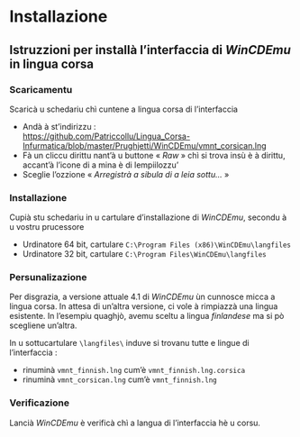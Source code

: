 # Installazione

## Istruzzioni per installà l’interfaccia di _WinCDEmu_ in lingua corsa

### Scaricamentu

Scaricà u schedariu chì cuntene a lingua corsa di l’interfaccia
- Andà à st’indirizzu :  
https://github.com/Patriccollu/Lingua_Corsa-Infurmatica/blob/master/Prughjetti/WinCDEmu/vmnt_corsican.lng
- Fà un cliccu dirittu nant’à u buttone « _Raw_ » chì si trova insù è à dirittu, accant’à l’icone di a mina è di lempiilozzu’
- Sceglie l’ozzione « _Arregistrà a sibula di a leia sottu…_ »

### Installazione

Cupià stu schedariu in u cartulare d’installazione di _WinCDEmu_, secondu à u vostru prucessore
- Urdinatore 64 bit, cartulare `C:\Program Files (x86)\WinCDEmu\langfiles`
- Urdinatore 32 bit, cartulare `C:\Program Files\WinCDEmu\langfiles`

### Persunalizazione

Per disgrazia, a versione attuale 4.1 di _WinCDEmu_ ùn cunnosce micca a lingua corsa. In attesa di un’altra versione, ci vole à rimpiazzà una lingua esistente. In l’esempiu quaghjò, avemu sceltu a lingua _finlandese_ ma si pò scegliene un’altra.  

In u sottucartulare `\langfiles\` induve si trovanu tutte e lingue di l’interfaccia :
- rinuminà `vmnt_finnish.lng` cum’è `vmnt_finnish.lng.corsica`
- rinuminà `vmnt_corsican.lng` cum’è `vmnt_finnish.lng`

### Verificazione

Lancià _WinCDEmu_ è verificà chì a langua di l’interfaccia hè u corsu.
